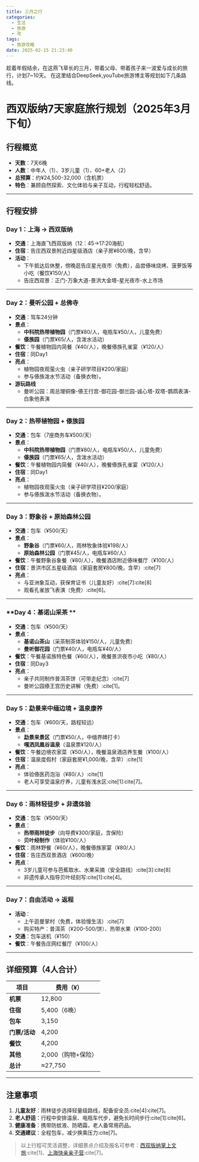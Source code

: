 ```yaml
---
title: 三月之行
categories:
  - 生活
  - 旅游
  - 攻
tags:
  - 旅游攻略
date: 2025-02-15 21:23:40
---
```

趁着年假结余，在这燕飞草长的三月，带着父母、带着孩子来一波爱与成长的旅行，计划7~10天。
在这里结合DeepSeek,youTube旅游博主等规划如下几条路线。
# 西双版纳7天家庭旅行规划（2025年3月下旬）

## 行程概览
- **天数**：7天6晚
- **人数**：中年人（1）、3岁儿童（1）、60+老人（2）
- **总预算**：约¥24,500-32,000（含机票）
- **特色**：兼顾自然探索、文化体验与亲子互动，行程轻松舒适。

---

## 行程安排

### **Day 1：上海 → 西双版纳**
- **交通**：上海直飞西双版纳（12：45->17:20海航）
- **住宿**：告庄西双景附近四星级酒店（亲子房¥600/晚，含早）
- **活动**：
  - 下午抵达后休整，傍晚逛告庄星光夜市（免费），品尝傣味烧烤、菠萝饭等小吃（餐饮¥150/人）
  - 告庄西双景：正门-万象大道-景洪大金塔-星光夜市-水上市场

---

### **Day 2：曼听公园 + 总佛寺**
- **交通**：驾车24分钟
- **景点**：
  - **中科院热带植物园**（门票¥80/人，电瓶车¥50/人，儿童免费）
  - **傣族园**（门票¥65/人，含泼水活动）
- **餐饮**：午餐植物园内简餐（¥40/人），晚餐傣族孔雀宴（¥120/人）
- **住宿**：同Day1
- **亮点**：
  - 植物园夜观萤火虫（亲子研学项目¥200/家庭）
  - 参与傣族泼水节活动（备换衣物）。
- **游玩路线**
  - 曼听公园：周总理铜像-傣王行宫-御花园-御兰园-诚心塔-双塔-鹦鹉表演-白象他表演


---

### **Day 2：热带植物园 + 傣族园**
- **交通**：包车（7座商务车¥500/天）
- **景点**：
  - **中科院热带植物园**（门票¥80/人，电瓶车¥50/人，儿童免费）
  - **傣族园**（门票¥65/人，含泼水活动）
- **餐饮**：午餐植物园内简餐（¥40/人），晚餐傣族孔雀宴（¥120/人）
- **住宿**：同Day1
- **亮点**：
  - 植物园夜观萤火虫（亲子研学项目¥200/家庭）
  - 参与傣族泼水节活动（备换衣物）。

---

### **Day 3：野象谷 + 原始森林公园**
- **交通**：包车（¥500/天）
- **景点**：
  - **野象谷**（门票¥60/人，雨林牧象体验¥198/人）
  - **原始森林公园**（门票¥45/人，电瓶车¥60/人）
- **餐饮**：午餐野象谷象餐（¥80/人），晚餐酒店附近傣味餐厅（¥100/人）
- **住宿**：景洪市区五星级酒店（家庭套房¥800/晚，含早）:cite[7]
- **亮点**：
  - 与亚洲象互动，获保育证书（儿童友好）:cite[7]:cite[8]
  - 观看孔雀放飞表演（免费）:cite[6]。

---

### **Day 4：基诺山采茶 **
- **交通**：包车（¥500/天）
- **景点**：
  - **基诺山茶山**（采茶制茶体验¥150/人，儿童免费）
  - **曼听御花园**（门票¥40/人，电瓶车¥40/人）
- **餐饮**：午餐基诺族特色餐（¥60/人），晚餐景洪夜市小吃（¥80/人）
- **住宿**：同Day3
- **亮点**：
  - 亲子共同制作普洱茶饼（可带走纪念）:cite[7]
  - 曼听公园傣王宫历史讲解（免费）:cite[1]。

---

### **Day 5：勐景来中缅边境 + 温泉康养**
- **交通**：包车（¥600/天，路程较远）
- **景点**：
  - **勐景来景区**（门票¥50/人，中缅界碑打卡）
  - **嘎洒凤凰谷温泉**（温泉票¥120/人）
- **餐饮**：午餐边境农家菜（¥50/人），晚餐温泉酒店养生餐（¥100/人）
- **住宿**：温泉度假村（家庭套房¥1,000/晚，含早）:cite[1]
- **亮点**：
  - 体验傣医药泡浴（¥80/人）:cite[1]
  - 老人可享受温泉疗养，儿童有浅水区:cite[1]:cite[7]。

---

### **Day 6：雨林轻徒步 + 非遗体验**
- **交通**：包车（¥500/天）
- **景点**：
  - **热带雨林徒步**（向导费¥300/家庭，含保险）
  - **贝叶经制作**（体验¥100/人）
- **餐饮**：雨林野餐（¥60/人），晚餐傣族家宴（¥80/人）
- **住宿**：告庄西双景酒店（¥600/晚）
- **亮点**：
  - 3岁儿童可参与芭蕉取水、水果采摘（安全路线）:cite[3]:cite[8]
  - 非遗传承人指导贝叶经刻写:cite[1]:cite[4]。

---

### **Day 7：自由活动 → 返程**
- **活动**：
  - 上午逛曼掌村（免费，体验慢生活）:cite[7]
  - 购买特产：普洱茶（¥200-500/饼）、热带水果（¥100-200）
- **交通**：包车送机（¥150）
- **餐饮**：午餐告庄网红餐厅（¥100/人）

---

## 详细预算（4人合计）
| 项目          | 费用（¥）       |
|---------------|----------------|
| **机票**      | 12,800         |
| **住宿**      | 5,400（6晚）  |
| **包车**      | 3,150          |
| **门票/活动** | 4,200          |
| **餐饮**      | 4,200          |
| **其他**      | 2,000（购物+保险） |
| **总计**      | ≈27,750        |

---

## 注意事项
1. **儿童友好**：雨林徒步选择轻量级路线，配备安全员:cite[4]:cite[7]。
2. **老人舒适**：行程中安排温泉、电瓶车代步，避免长时间步行:cite[1]:cite[6]。
3. **健康准备**：携带防蚊液、防晒霜，老人备常用药品。
4. **交通建议**：全程包车，减少换乘压力:cite[7]。

> 以上行程可灵活调整，详细景点介绍及报名可参考：[西双版纳掌上文旅](https://new.qq.com/rain/a/20250217A04OKR00):cite[1]、[上海快亲亲子营](http://sh.yuloo.com/xly/news/340701.shtml):cite[7]。
